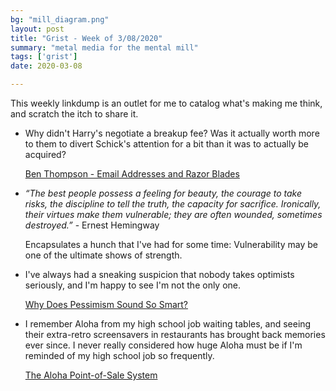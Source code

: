 ```yaml
---
bg: "mill_diagram.png"
layout: post
title: "Grist - Week of 3/08/2020"
summary: "metal media for the mental mill"
tags: ['grist']
date: 2020-03-08

---
```


This weekly linkdump is an outlet for me to catalog what's making me think, and scratch the itch to share it. 

- Why didn't Harry's negotiate a breakup fee? Was it actually worth more to them to divert Schick's attention for a bit than it was to actually be acquired? 

  [Ben Thompson - Email Addresses and Razor Blades](https://stratechery.com/2020/email-addresses-and-razor-blades/?utm_source=Memberful&utm_campaign=453b46e39c-weekly_article_2020_02_25_free&utm_medium=email&utm_term=0_d4c7fece27-453b46e39c-110947437)

- *“The best people possess a feeling for beauty, the courage to take risks, the discipline to tell the truth, the capacity for sacrifice. Ironically, their virtues make them vulnerable; they are often wounded, sometimes destroyed.”* - Ernest Hemingway

  

  Encapsulates a hunch that I've had for some time: Vulnerability may be one of the ultimate shows of strength. 

- I've always had a sneaking suspicion that nobody takes optimists seriously, and I'm happy to see I'm not the only one. 

  

  [Why Does Pessimism Sound So Smart?](https://www.fool.com/investing/general/2016/01/21/why-does-pessimism-sound-so-smart.aspx)

- I remember Aloha from my high school job waiting tables, and seeing their extra-retro screensavers in restaurants has brought back memories ever since. I never really considered how huge Aloha must be if I'm reminded of my high school job so frequently. 

  [The Aloha Point-of-Sale System](https://tedium.co/2020/02/27/aloha-pos-system-history/amp )